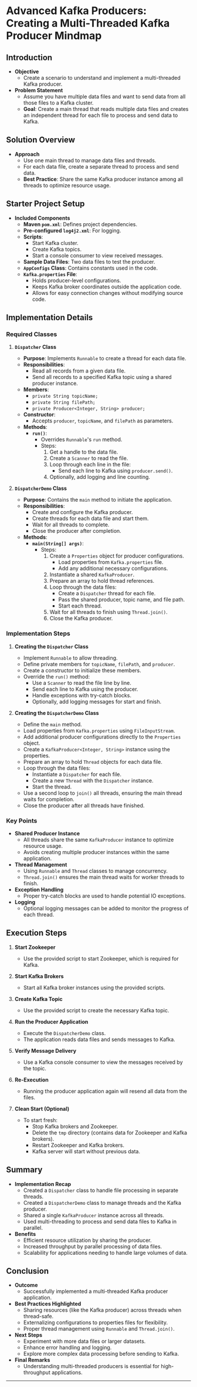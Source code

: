 # Advanced Kafka Producers: Creating a Multi-Threaded Kafka Producer Mindmap

## Introduction

- **Objective**
  - Create a scenario to understand and implement a multi-threaded Kafka producer.
- **Problem Statement**
  - Assume you have multiple data files and want to send data from all those files to a Kafka cluster.
  - **Goal**: Create a main thread that reads multiple data files and creates an independent thread for each file to process and send data to Kafka.

## Solution Overview

- **Approach**
  - Use one main thread to manage data files and threads.
  - For each data file, create a separate thread to process and send data.
  - **Best Practice**: Share the same Kafka producer instance among all threads to optimize resource usage.

## Starter Project Setup

- **Included Components**
  - **Maven `pom.xml`**: Defines project dependencies.
  - **Pre-configured `log4j2.xml`**: For logging.
  - **Scripts**:
    - Start Kafka cluster.
    - Create Kafka topics.
    - Start a console consumer to view received messages.
  - **Sample Data Files**: Two data files to test the producer.
  - **`AppConfigs` Class**: Contains constants used in the code.
  - **`Kafka.properties` File**:
    - Holds producer-level configurations.
    - Keeps Kafka broker coordinates outside the application code.
    - Allows for easy connection changes without modifying source code.

## Implementation Details

### Required Classes

1. **`Dispatcher` Class**
   - **Purpose**: Implements `Runnable` to create a thread for each data file.
   - **Responsibilities**:
     - Read all records from a given data file.
     - Send all records to a specified Kafka topic using a shared producer instance.
   - **Members**:
     - `private String topicName;`
     - `private String filePath;`
     - `private Producer<Integer, String> producer;`
   - **Constructor**:
     - Accepts `producer`, `topicName`, and `filePath` as parameters.
   - **Methods**:
     - **`run()`**:
       - Overrides `Runnable`'s `run` method.
       - Steps:
         1. Get a handle to the data file.
         2. Create a `Scanner` to read the file.
         3. Loop through each line in the file:
            - Send each line to Kafka using `producer.send()`.
         4. Optionally, add logging and line counting.

2. **`DispatcherDemo` Class**
   - **Purpose**: Contains the `main` method to initiate the application.
   - **Responsibilities**:
     - Create and configure the Kafka producer.
     - Create threads for each data file and start them.
     - Wait for all threads to complete.
     - Close the producer after completion.
   - **Methods**:
     - **`main(String[] args)`**:
       - Steps:
         1. Create a `Properties` object for producer configurations.
            - Load properties from `Kafka.properties` file.
            - Add any additional necessary configurations.
         2. Instantiate a shared `KafkaProducer`.
         3. Prepare an array to hold thread references.
         4. Loop through the data files:
            - Create a `Dispatcher` thread for each file.
            - Pass the shared producer, topic name, and file path.
            - Start each thread.
         5. Wait for all threads to finish using `Thread.join()`.
         6. Close the Kafka producer.

### Implementation Steps

1. **Creating the `Dispatcher` Class**
   - Implement `Runnable` to allow threading.
   - Define private members for `topicName`, `filePath`, and `producer`.
   - Create a constructor to initialize these members.
   - Override the `run()` method:
     - Use a `Scanner` to read the file line by line.
     - Send each line to Kafka using the producer.
     - Handle exceptions with try-catch blocks.
     - Optionally, add logging messages for start and finish.

2. **Creating the `DispatcherDemo` Class**
   - Define the `main` method.
   - Load properties from `Kafka.properties` using `FileInputStream`.
   - Add additional producer configurations directly to the `Properties` object.
   - Create a `KafkaProducer<Integer, String>` instance using the properties.
   - Prepare an array to hold `Thread` objects for each data file.
   - Loop through the data files:
     - Instantiate a `Dispatcher` for each file.
     - Create a new `Thread` with the `Dispatcher` instance.
     - Start the thread.
   - Use a second loop to `join()` all threads, ensuring the main thread waits for completion.
   - Close the producer after all threads have finished.

### Key Points

- **Shared Producer Instance**
  - All threads share the same `KafkaProducer` instance to optimize resource usage.
  - Avoids creating multiple producer instances within the same application.
- **Thread Management**
  - Using `Runnable` and `Thread` classes to manage concurrency.
  - `Thread.join()` ensures the main thread waits for worker threads to finish.
- **Exception Handling**
  - Proper try-catch blocks are used to handle potential IO exceptions.
- **Logging**
  - Optional logging messages can be added to monitor the progress of each thread.

## Execution Steps

1. **Start Zookeeper**
   - Use the provided script to start Zookeeper, which is required for Kafka.

2. **Start Kafka Brokers**
   - Start all Kafka broker instances using the provided scripts.

3. **Create Kafka Topic**
   - Use the provided script to create the necessary Kafka topic.

4. **Run the Producer Application**
   - Execute the `DispatcherDemo` class.
   - The application reads data files and sends messages to Kafka.

5. **Verify Message Delivery**
   - Use a Kafka console consumer to view the messages received by the topic.

6. **Re-Execution**
   - Running the producer application again will resend all data from the files.

7. **Clean Start (Optional)**
   - To start fresh:
     - Stop Kafka brokers and Zookeeper.
     - Delete the `tmp` directory (contains data for Zookeeper and Kafka brokers).
     - Restart Zookeeper and Kafka brokers.
     - Kafka server will start without previous data.

## Summary

- **Implementation Recap**
  - Created a `Dispatcher` class to handle file processing in separate threads.
  - Created a `DispatcherDemo` class to manage threads and the Kafka producer.
  - Shared a single `KafkaProducer` instance across all threads.
  - Used multi-threading to process and send data files to Kafka in parallel.
- **Benefits**
  - Efficient resource utilization by sharing the producer.
  - Increased throughput by parallel processing of data files.
  - Scalability for applications needing to handle large volumes of data.

## Conclusion

- **Outcome**
  - Successfully implemented a multi-threaded Kafka producer application.
- **Best Practices Highlighted**
  - Sharing resources (like the Kafka producer) across threads when thread-safe.
  - Externalizing configurations to properties files for flexibility.
  - Proper thread management using `Runnable` and `Thread.join()`.
- **Next Steps**
  - Experiment with more data files or larger datasets.
  - Enhance error handling and logging.
  - Explore more complex data processing before sending to Kafka.
- **Final Remarks**
  - Understanding multi-threaded producers is essential for high-throughput applications.

---

